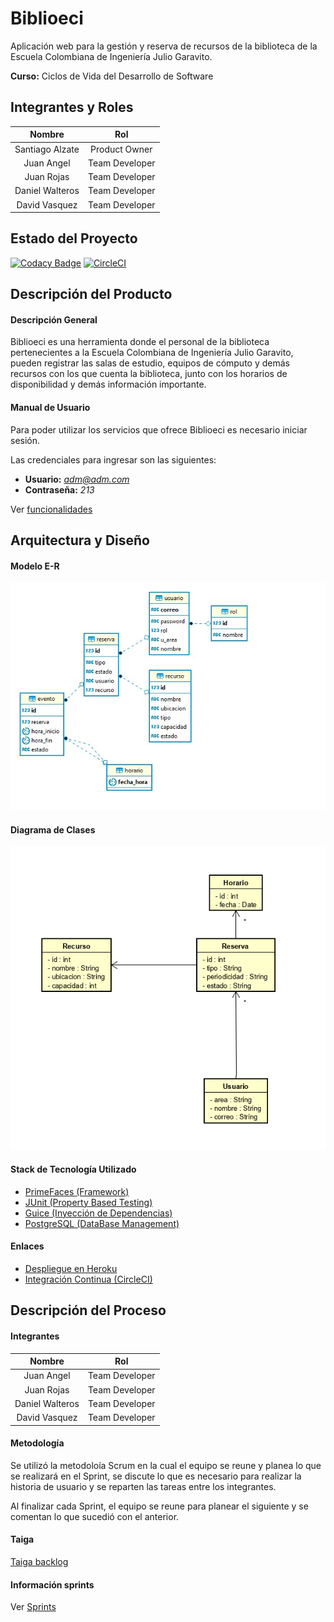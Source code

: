 # Biblioeci

Aplicación web para la gestión y reserva de recursos de la biblioteca de la Escuela Colombiana de Ingeniería Julio Garavito.

**Curso:** Ciclos de Vida del Desarrollo de Software

## Integrantes y Roles

|     Nombre    |     Rol         |
|:--------------:|:-------------: |
|Santiago Alzate|Product Owner    |
|Juan Angel |Team Developer       |
|Juan Rojas |Team Developer       |
|Daniel Walteros |Team Developer  |
|David Vasquez |Team Developer    |



## Estado del Proyecto

[![Codacy Badge](https://api.codacy.com/project/badge/Grade/18f5757fdb6e4b41a0e297e42438781e)](https://www.codacy.com/manual/Silenrate/Biblioeci?utm_source=github.com&amp;utm_medium=referral&amp;utm_content=CVDSTEAM-ERROR-404/Biblioeci&amp;utm_campaign=Badge_Grade)
[![CircleCI](https://circleci.com/gh/CVDSTEAM-ERROR-404/Biblioeci.svg?style=svg)](https://circleci.com/gh/CVDSTEAM-ERROR-404/Biblioeci)

## Descripción del Producto

#### Descripción General
Biblioeci es una herramienta donde el personal de la biblioteca pertenecientes a la Escuela Colombiana de Ingeniería Julio Garavito, pueden registrar las salas de estudio, equipos de cómputo y demás recursos con los que cuenta la biblioteca, junto con los horarios de disponibilidad y demás información importante.

#### Manual de Usuario

Para poder utilizar los servicios que ofrece Biblioeci es necesario iniciar sesión.

Las credenciales para ingresar son las siguientes:

+ **Usuario:** *adm@adm.com*
+ **Contraseña:** *213*

Ver [funcionalidades](resources/md/manual.md)

## Arquitectura y Diseño

#### Modelo E-R
![](resources/modelos/er1.png)
#### Diagrama de Clases
![](resources/modelos/class.png)

#### Stack de Tecnología Utilizado

   * [PrimeFaces (Framework)](https://www.primefaces.org/)
   * [JUnit (Property Based Testing)](https://junit.org/junit5/)
   * [Guice (Inyección de Dependencias)](https://github.com/google/guice)
   * [PostgreSQL (DataBase Management)](https://www.postgresql.org)

#### Enlaces

+ [Despliegue en Heroku](https://biblioeci-cvds2019.herokuapp.com/)
+ [Integración Continua (CircleCI)](https://circleci.com/gh/CVDSTEAM-ERROR-404)

## Descripción del Proceso
#### Integrantes

|     Nombre    |     Rol         |
|:--------------:|:-------------: |
|Juan Angel |Team Developer       |
|Juan Rojas |Team Developer       |
|Daniel Walteros |Team Developer  |
|David Vasquez |Team Developer    |

#### Metodología
Se utilizó la metodoloía Scrum en la cual el equipo se reune y planea lo que se realizará en el Sprint, se discute lo que es necesario para realizar la historia de usuario y se reparten las tareas entre los integrantes.
 
 Al finalizar cada Sprint, el equipo se reune para planear el siguiente y se comentan lo que sucedió con el anterior.
 
 #### Taiga
 
 [Taiga backlog](https://tree.taiga.io/project/jcro15-gestion-de-recursos-biblioteca/backlog)
 #### Información sprints
 
 Ver [Sprints](resources/md/Sprints.md)
